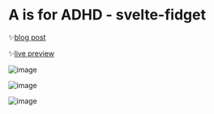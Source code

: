 # A is for ADHD - svelte-fidget

✨[blog post](https://www.mayari.io/blog/a-is-for-adhd)

✨[live preview](https://svelte-fidget.vercel.app/)

![image](https://github.com/mayariii/svelte-fidget/assets/70478809/9574eb7c-41ee-43dc-8177-8708b582af02)

![image](https://github.com/mayariii/svelte-fidget/assets/70478809/36ee1b23-0550-4754-9669-5f54d337f6eb)

![image](https://github.com/mayariii/svelte-fidget/assets/70478809/2ee92596-7fb9-46b5-a1d5-767c75677310)
